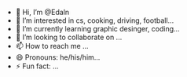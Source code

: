 - 👋 Hi, I’m @Edaln
- 👀 I’m interested in cs, cooking, driving, football...
- 🌱 I’m currently learning graphic desinger, coding...
- 💞️ I’m looking to collaborate on ...
- 📫 How to reach me ...
- 😄 Pronouns: he/his/him...
- ⚡ Fun fact: ...

<!---
Edaln/Edaln is a ✨ special ✨ repository because its `README.md` (this file) appears on your GitHub profile.
You can click the Preview link to take a look at your changes.
--->
